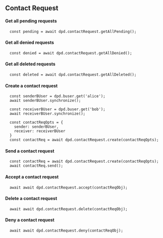## Contact Request

#### Get all pending requests
```
  const pending = await dpd.contactRequest.getAllPending();
```
#### Get all denied requests
```
  const denied = await dpd.contactRequest.getAllDenied();
```
#### Get all deleted requests
```
  const deleted = await dpd.contactRequest.getAllDeleted();
```
#### Create a contact request
```
  const senderBUser = dpd.buser.get('alice');
  await senderBUser.synchronize();
  
  const receiverBUser = dpd.buser.get('bob');
  await receiverBUser.synchronize();
  
  const contactReqOpts = {
    sender: senderBUser,
    receiver: receiverBUser
  }
  const contactReq = await dpd.contactRequest.create(contactReqOpts);
```

#### Send a contact request
```
  const contactReq = await dpd.contactRequest.create(contactReqOpts);
  await contactReq.send();
```

#### Accept a contact request
```
  await await dpd.contactRequest.accept(contactReqObj);
```

#### Delete a contact request
```
  await await dpd.contactRequest.delete(contactReqObj);
```

#### Deny a contact request
```
  await await dpd.contactRequest.deny(contactReqObj);
```
